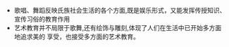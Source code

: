 - 歌唱、舞蹈反映氏族社会生活的各个方面,既是娱乐形式，又能发挥传授知识、宣传习俗的教育作用
- 艺术教育并不局限于歌舞,还有绘饰与雕刻,体现了人们在生活中已开始多方面地追求美的
  享受，也接受多方面的艺术教育。